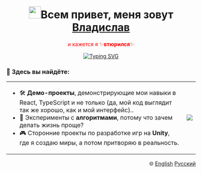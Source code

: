 <!-- markdownlint-disable MD033 MD041 -->
<p align="center">
  <h1 align="center"><img src="https://github.com/blackcater/blackcater/raw/main/images/Hi.gif" height="32"/>Всем привет, меня зовут <a href="https://www.youtube.com/watch?v=DFSXP9Uedz4" target="_blank">Владислав</a></h1>
</p>
<p align="center">
  <span style="color: red;">и кажется я ✨<b>втюрился</b>✨<span>  
</p>
<p align="center">
<a href="https://git.io/typing-svg"><img src="https://readme-typing-svg.demolab.com?font=Fira+Code&duration=6000&pause=1500&color=4493F8&center=true&width=435&lines=%D0%B2+%D0%BF%D0%BE%D1%82%D1%80%D1%8F%D1%81%D0%B0%D1%8E%D1%89%D0%B8%D0%B9+ReactJs+Lib;%D0%B2+%D0%BD%D0%B5%D0%B2%D0%B5%D1%80%D0%BE%D1%8F%D1%82%D0%BD%D1%8B%D0%B9+NextJs+framework;%D0%B2+%D1%81%D1%82%D1%80%D0%BE%D0%B3%D0%B8%D0%B9+TypeScript" alt="Typing SVG" /></a>
</p>

<p align="center">
  <h3 align="start">🌟 Здесь вы найдёте:</h3>
</p>

<div align="center">
  <table>
    <tr>
      <td>
        <ul>
          <li>🛠️ <b>Демо-проекты</b>, демонстрирующие мои навыки в React, TypeScript и не только (да, мой код выглядит так же хорошо, как и мой интерфейс)..</li>
          <li>🧩 Эксперименты с <b>алгоритмами</b>, потому что зачем делать жизнь проще?</li>
          <li>🎮 Сторонние проекты по разработке игр на <b>Unity</b>, где я создаю миры, а потом притворяю в реальность.</li>
        </ul>
      </td>
      <td>
        <p align="center">
        <img src="https://media1.tenor.com/m/wF5RiCnfj34AAAAd/work-computer.gif" />
        </p>
      </td>
    </tr>
  </table>
</div>


<p align="end">
  🌐
  <a href="README.md" target="_blank">English</a>
  <a href="README.ru.md" target="_blank">Русский</a>
</p>
<!-- markdownlint-enable MD033 -->


